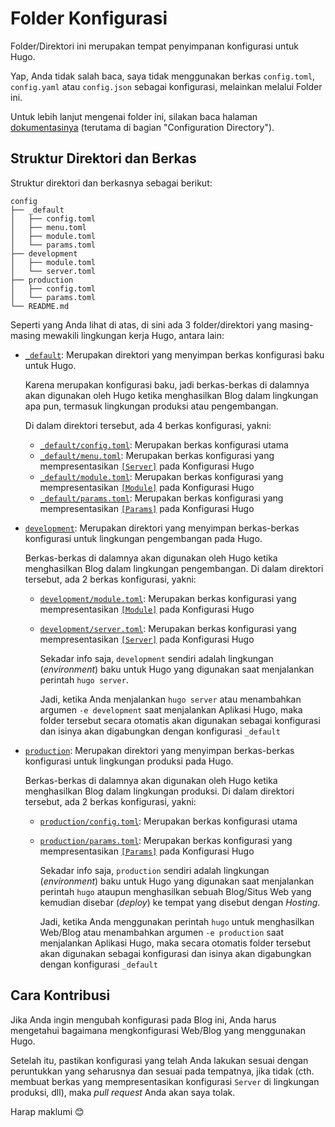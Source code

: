 # Folder Konfigurasi

Folder/Direktori ini merupakan tempat penyimpanan konfigurasi untuk Hugo.

Yap, Anda tidak salah baca, saya tidak menggunakan berkas `config.toml`, `config.yaml` atau `config.json` sebagai konfigurasi, melainkan melalui Folder ini.

Untuk lebih lanjut mengenai folder ini, silakan baca halaman [dokumentasinya](https://gohugo.io/getting-started/configuration/#configuration-directory) (terutama di bagian "Configuration Directory").

## Struktur Direktori dan Berkas

Struktur direktori dan berkasnya sebagai berikut:

```plain
config
├── _default
│   ├── config.toml
│   ├── menu.toml
│   ├── module.toml
│   └── params.toml
├── development
│   ├── module.toml
│   └── server.toml
├── production
│   ├── config.toml
│   └── params.toml
└── README.md
```

Seperti yang Anda lihat di atas, di sini ada 3 folder/direktori yang masing-masing mewakili lingkungan kerja Hugo, antara lain:

- [`_default`](_default): Merupakan direktori yang menyimpan berkas konfigurasi baku untuk Hugo.

    Karena merupakan konfigurasi baku, jadi berkas-berkas di dalamnya akan digunakan oleh Hugo ketika menghasilkan Blog dalam lingkungan apa pun, termasuk lingkungan produksi atau pengembangan.

    Di dalam direktori tersebut, ada 4 berkas konfigurasi, yakni:

  - [`_default/config.toml`](_default/config.toml): Merupakan berkas konfigurasi utama
  - [`_default/menu.toml`](_default/menu.toml): Merupakan berkas konfigurasi yang mempresentasikan [`[Server]`](https://gohugo.io/content-management/menus/) pada Konfigurasi Hugo
  - [`_default/module.toml`](_default/module.toml): Merupakan berkas konfigurasi yang mempresentasikan [`[Module]`](https://gohugo.io/hugo-modules/configuration/) pada Konfigurasi Hugo
  - [`_default/params.toml`](_default/params.toml): Merupakan berkas konfigurasi yang mempresentasikan [`[Params]`](https://gohugo.io/variables/site/#the-siteparams-variable) pada Konfigurasi Hugo

- [`development`](development): Merupakan direktori yang menyimpan berkas-berkas konfigurasi untuk lingkungan pengembangan pada Hugo.

    Berkas-berkas di dalamnya akan digunakan oleh Hugo ketika menghasilkan Blog dalam lingkungan pengembangan. Di dalam direktori tersebut, ada 2 berkas konfigurasi, yakni:
  - [`development/module.toml`](development/module.toml): Merupakan berkas konfigurasi yang mempresentasikan [`[Module]`](https://gohugo.io/hugo-modules/configuration/) pada Konfigurasi Hugo
  - [`development/server.toml`](development/server.toml): Merupakan berkas konfigurasi yang mempresentasikan [`[Server]`](https://gohugo.io/getting-started/configuration/#configure-server) pada Konfigurasi Hugo

    Sekadar info saja, `development` sendiri adalah lingkungan (_environment_) baku untuk Hugo yang digunakan saat menjalankan perintah `hugo server`.

    Jadi, ketika Anda menjalankan `hugo server` atau menambahkan argumen `-e development` saat menjalankan Aplikasi Hugo, maka folder tersebut secara otomatis akan digunakan sebagai konfigurasi dan isinya akan digabungkan dengan konfigurasi `_default`

- [`production`](production): Merupakan direktori yang menyimpan berkas-berkas konfigurasi untuk lingkungan produksi pada Hugo.

    Berkas-berkas di dalamnya akan digunakan oleh Hugo ketika menghasilkan Blog dalam lingkungan produksi. Di dalam direktori tersebut, ada 2 berkas konfigurasi, yakni:
  - [`production/config.toml`](production/config.toml): Merupakan berkas konfigurasi utama
  - [`production/params.toml`](production/params.toml): Merupakan berkas konfigurasi yang mempresentasikan [`[Params]`](https://gohugo.io/variables/site/#the-siteparams-variable) pada Konfigurasi Hugo

    Sekadar info saja, `production` sendiri adalah lingkungan (_environment_) baku untuk Hugo yang digunakan saat menjalankan perintah `hugo` ataupun menghasilkan sebuah Blog/Situs Web yang kemudian disebar (_deploy_) ke tempat yang disebut dengan _Hosting_.

    Jadi, ketika Anda menggunakan perintah `hugo` untuk menghasilkan Web/Blog atau menambahkan argumen `-e production` saat menjalankan Aplikasi Hugo, maka secara otomatis folder tersebut akan digunakan sebagai konfigurasi dan isinya akan digabungkan dengan konfigurasi `_default`

## Cara Kontribusi

Jika Anda ingin mengubah konfigurasi pada Blog ini, Anda harus mengetahui bagaimana mengkonfigurasi Web/Blog yang menggunakan Hugo.

Setelah itu, pastikan konfigurasi yang telah Anda lakukan sesuai dengan peruntukkan yang seharusnya dan sesuai pada tempatnya, jika tidak (cth. membuat berkas yang mempresentasikan konfigurasi `Server` di lingkungan produksi, dll), maka _pull request_ Anda akan saya tolak.

Harap maklumi 😊
